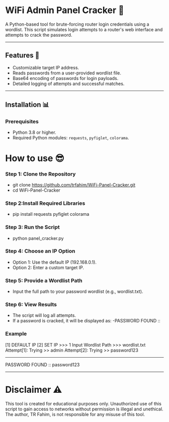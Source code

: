 # WiFi Admin Panel Cracker 🛜

A Python-based tool for brute-forcing router login credentials using a wordlist. This script simulates login attempts to a router's web interface and attempts to crack the password.

---

## Features 🤖
- Customizable target IP address.
- Reads passwords from a user-provided wordlist file.
- Base64 encoding of passwords for login payloads.
- Detailed logging of attempts and successful matches.

---

## Installation 📊

### Prerequisites
- Python 3.8 or higher.
- Required Python modules: `requests`, `pyfiglet`, `colorama`.

# How to use 😎
### Step 1: Clone the Repository
- git clone https://github.com/trfahim/WiFi-Panel-Cracker.git
- cd WiFi-Panel-Cracker
### Step 2:Install Required Libraries
- pip install requests pyfiglet colorama
### Step 3: Run the Script
- python panel_cracker.py
### Step 4: Choose an IP Option
- Option 1: Use the default IP (192.168.0.1).
- Option 2: Enter a custom target IP.
### Step 5: Provide a Wordlist Path
- Input the full path to your password wordlist (e.g., wordlist.txt).
### Step 6: View Results
- The script will log all attempts.
- If a password is cracked, it will be displayed as:
-PASSWORD FOUND :: <password>
### Example
[1] DEFAULT IP [2] SET IP >>> 1
Input Wordlist Path >>> wordlist.txt
Attempt[1]: Trying >> admin
Attempt[2]: Trying >> password123
******************************
   PASSWORD FOUND :: password123
******************************


# Disclaimer ⚠️
 This tool is created for educational purposes only. Unauthorized use of this script to gain access to networks without permission is illegal and unethical. The author, TR Fahim, is not responsible for any misuse of this tool.


